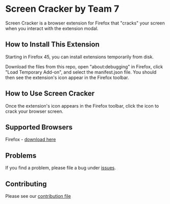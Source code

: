 # Screen Cracker by Team 7

Screen Cracker is a browser extension for Firefox that "cracks" your screen when you interact with the extension modal.

## How to Install This Extension
Starting in Firefox 45, you can install extensions temporarily from disk.

Download the files from this repo, open "about:debugging" in Firefox, click "Load Temporary Add-on", and select the manifest.json file. You should then see the extension's icon appear in the Firefox toolbar.

## How to Use Screen Cracker
Once the extension's icon appears in the Firefox toolbar, click the icon to crack your browser screen.

## Supported Browsers
Firefox - [download here](https://www.mozilla.org/en-US/firefox/new/)

## Problems
If you find a problem, please file a bug under [issues](https://github.com/nyu-ossd-s19/screen-cracker-team-7/issues).

## Contributing
Please see our [contribution file](https://github.com/nyu-ossd-s19/screen-cracker-team-7/blob/master/CONTRIBUTING.md)
